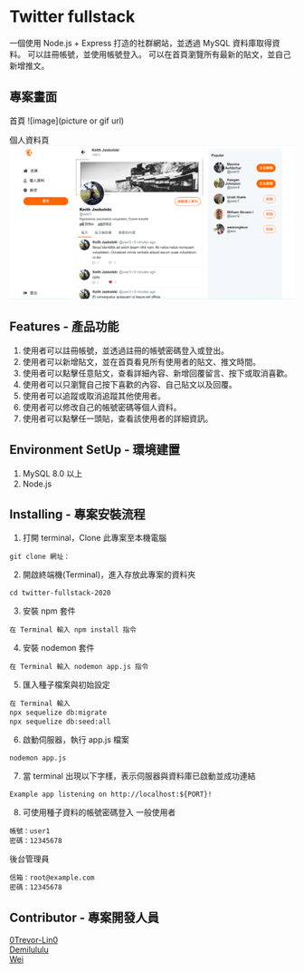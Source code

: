 # Twitter fullstack
一個使用 Node.js + Express 打造的社群網站，並透過 MySQL 資料庫取得資料。 可以註冊帳號，並使用帳號登入。 可以在首頁瀏覽所有最新的貼文，並自己新增推文。

## 專案畫面
首頁
![image](picture or gif url)


個人資料頁
![image](https://github.com/0Trevor-Lin0/twitter-fullstack-2020/blob/master/picture/Twitter%E5%80%8B%E4%BA%BA%E8%A9%B3%E7%B4%B0%E9%A0%81.png)

## Features - 產品功能

1. 使用者可以註冊帳號，並透過註冊的帳號密碼登入或登出。
2. 使用者可以新增貼文，並在首頁看見所有使用者的貼文、推文時間。
3. 使用者可以點擊任意貼文，查看詳細內容、新增回覆留言、按下或取消喜歡。
4. 使用者可以只瀏覽自己按下喜歡的內容、自己貼文以及回覆。
5. 使用者可以追蹤或取消追蹤其他使用者。
6. 使用者可以修改自己的帳號密碼等個人資料。
7. 使用者可以點擊任一頭貼，查看該使用者的詳細資訊。


## Environment SetUp - 環境建置
1. MySQL 8.0 以上
2. Node.js

## Installing - 專案安裝流程
1. 打開 terminal，Clone 此專案至本機電腦
```
git clone 網址：
```
2. 開啟終端機(Terminal)，進入存放此專案的資料夾
```
cd twitter-fullstack-2020
```
3. 安裝 npm 套件
```
在 Terminal 輸入 npm install 指令
```
4. 安裝 nodemon 套件
```
在 Terminal 輸入 nodemon app.js 指令
```
5. 匯入種子檔案與初始設定
```
在 Terminal 輸入 
npx sequelize db:migrate 
npx sequelize db:seed:all 
```
6. 啟動伺服器，執行 app.js 檔案
```
nodemon app.js
```
7. 當 terminal 出現以下字樣，表示伺服器與資料庫已啟動並成功連結
```
Example app listening on http://localhost:${PORT}!
```
8. 可使用種子資料的帳號密碼登入
一般使用者
```
帳號：user1
密碼：12345678
```
後台管理員
```
信箱：root@example.com
密碼：12345678
```
## Contributor - 專案開發人員

[0Trevor-Lin0](https://github.com/0Trevor-Lin0)  
[Demilululu](https://github.com/Demilululu)  
[Wei](https://github.com/a1234567045)  












